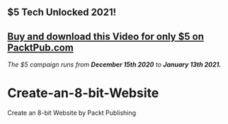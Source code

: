 ## $5 Tech Unlocked 2021!
[Buy and download this Video for only $5 on PacktPub.com](https://www.packtpub.com/product/create-an-8-bit-website-video/9781800569515)
-----
*The $5 campaign         runs from __December 15th 2020__ to __January 13th 2021.__*

# Create-an-8-bit-Website
Create an 8-bit Website by Packt Publishing
